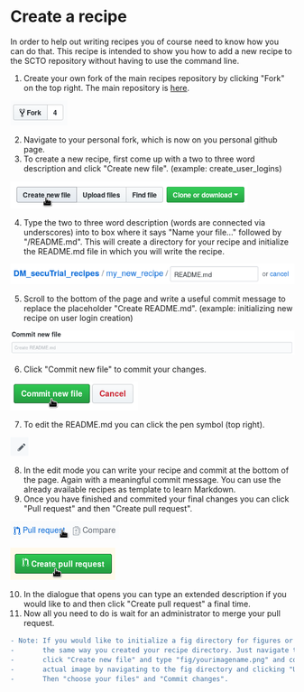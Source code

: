 # Create a recipe

In order to help out writing recipes you of course need to know how you can do that. This recipe is intended to show you how to add a new recipe to the SCTO repository without having to use the command line.

1. Create your own fork of the main recipes repository by clicking "Fork" on the top right. The main repository is [here](https://github.com/SwissClinicalTrialOrganisation/DM_secuTrial_recipes).

![fork](fig/fork.png "fork")

2. Navigate to your personal fork, which is now on you personal github page.
3. To create a new recipe, first come up with a two to three word description and click "Create new file". (example: create_user_logins)

![newfile](fig/create_new_file.png "newfile")

4. Type the two to three word description (words are connected via underscores) into to box where it says "Name your file..." followed by "/README.md". This will create a directory for your recipe and initialize the README.md file in which you will write the recipe.

![initrecipe](fig/init_recipe_dir.png "initrecipe")

5. Scroll to the bottom of the page and write a useful commit message to replace the placeholder "Create README.md". (example: initializing new recipe on user login creation)

![commitmsg](fig/commit_msg.png "commitmsg")

6. Click "Commit new file" to commit your changes.

![commit](fig/commit.png "commit")

7. To edit the README.md you can click the pen symbol (top right).

![pen](fig/pen.png "pen")

8. In the edit mode you can write your recipe and commit at the bottom of the page. Again with a meaningful commit message. You can use the already available recipes as template to learn Markdown. 
9. Once you have finished and commited your final changes you can click "Pull request" and then "Create pull request".

![pr](fig/pull_req.png "pr")

![cpr](fig/create_pull_req.png "cpr")

10. In the dialogue that opens you can type an extended description if you would like to and then click "Create pull request" a final time.
11. Now all you need to do is wait for an administrator to merge your pull request.

``` diff
- Note: If you would like to initialize a fig directory for figures or screenshots you can do this 
-       the same way you created your recipe directory. Just navigate to your personal recipe directory
-       click "Create new file" and type "fig/yourimagename.png" and commit this. You can then upload your
-       actual image by navigating to the fig directory and clicking "Upload files". 
-       Then "choose your files" and "Commit changes".
```
